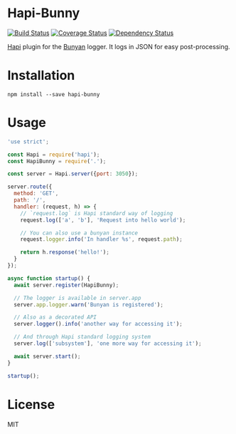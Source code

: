 # Hapi-Bunny

[![Build Status](https://travis-ci.org/m1ome/hapi-bunny.svg?branch=master)](https://travis-ci.org/m1ome/hapi-bunny)
[![Coverage Status](https://coveralls.io/repos/github/m1ome/hapi-bunny/badge.svg?branch=master)](https://coveralls.io/github/m1ome/hapi-bunny?branch=master)
[![Dependency Status](https://david-dm.org/m1ome/hapi-bunny.svg)](https://david-dm.org/m1ome/hapi-bunny)

[Hapi](http://hapijs.com/) plugin for the [Bunyan](https://github.com/trentm/node-bunyan) logger. 
It logs in JSON for easy post-processing.

# Installation

```
npm install --save hapi-bunny
``` 

# Usage

```javascript
'use strict';

const Hapi = require('hapi');
const HapiBunny = require('.');

const server = Hapi.server({port: 3050});

server.route({
  method: 'GET',
  path: '/',
  handler: (request, h) => {
    // `request.log` is Hapi standard way of logging
    request.log(['a', 'b'], 'Request into hello world');

    // You can also use a bunyan instance
    request.logger.info('In handler %s', request.path);

    return h.response('hello!');
  }
});

async function startup() {
  await server.register(HapiBunny);

  // The logger is available in server.app
  server.app.logger.warn('Bunyan is registered');

  // Also as a decorated API
  server.logger().info('another way for accessing it');

  // And through Hapi standard logging system
  server.log(['subsystem'], 'one more way for accessing it');

  await server.start();
}

startup();
```

# License 
MIT
